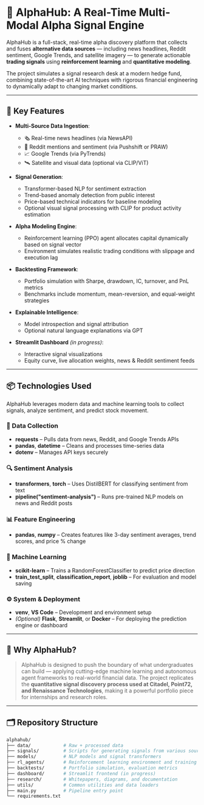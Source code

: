 # 🧠 AlphaHub: A Real-Time Multi-Modal Alpha Signal Engine

AlphaHub is a full-stack, real-time alpha discovery platform that collects and fuses **alternative data sources** — including news headlines, Reddit sentiment, Google Trends, and satellite imagery — to generate actionable **trading signals** using **reinforcement learning** and **quantitative modeling**.

The project simulates a signal research desk at a modern hedge fund, combining state-of-the-art AI techniques with rigorous financial engineering to dynamically adapt to changing market conditions.

---

## 🚀 Key Features

- **Multi-Source Data Ingestion**:
  - 🗞️ Real-time news headlines (via NewsAPI)
  - 🧵 Reddit mentions and sentiment (via Pushshift or PRAW)
  - 📈 Google Trends (via PyTrends)
  - 🛰️ Satellite and visual data (optional via CLIP/ViT)

- **Signal Generation**:
  - Transformer-based NLP for sentiment extraction
  - Trend-based anomaly detection from public interest
  - Price-based technical indicators for baseline modeling
  - Optional visual signal processing with CLIP for product activity estimation

- **Alpha Modeling Engine**:
  - Reinforcement learning (PPO) agent allocates capital dynamically based on signal vector
  - Environment simulates realistic trading conditions with slippage and execution lag

- **Backtesting Framework**:
  - Portfolio simulation with Sharpe, drawdown, IC, turnover, and PnL metrics
  - Benchmarks include momentum, mean-reversion, and equal-weight strategies

- **Explainable Intelligence**:
  - Model introspection and signal attribution
  - Optional natural language explanations via GPT

- **Streamlit Dashboard** *(in progress)*:
  - Interactive signal visualizations
  - Equity curve, live allocation weights, news & Reddit sentiment feeds

---

## 📦 Technologies Used

AlphaHub leverages modern data and machine learning tools to collect signals, analyze sentiment, and predict stock movement.

### 🧹 Data Collection
- **requests** – Pulls data from news, Reddit, and Google Trends APIs
- **pandas**, **datetime** – Cleans and processes time-series data
- **dotenv** – Manages API keys securely

### 🔍 Sentiment Analysis
- **transformers**, **torch** – Uses DistilBERT for classifying sentiment from text
- **pipeline("sentiment-analysis")** – Runs pre-trained NLP models on news and Reddit posts

### 📊 Feature Engineering
- **pandas**, **numpy** – Creates features like 3-day sentiment averages, trend scores, and price % change

### 🧠 Machine Learning
- **scikit-learn** – Trains a RandomForestClassifier to predict price direction
- **train_test_split**, **classification_report**, **joblib** – For evaluation and model saving

### ⚙️ System & Deployment
- **venv**, **VS Code** – Development and environment setup
- *(Optional)* **Flask**, **Streamlit**, or **Docker** – For deploying the prediction engine or dashboard

---

## 🧠 Why AlphaHub?

> AlphaHub is designed to push the boundary of what undergraduates can build — applying cutting-edge machine learning and autonomous agent frameworks to real-world financial data. The project replicates the **quantitative signal discovery process used at Citadel, Point72, and Renaissance Technologies**, making it a powerful portfolio piece for internships and research roles.

---

## 🗂️ Repository Structure

```bash
alphahub/
├── data/            # Raw + processed data
├── signals/         # Scripts for generating signals from various sources
├── models/          # NLP models and signal transformers
├── rl_agents/       # Reinforcement learning environment and training scripts
├── backtests/       # Portfolio simulation, evaluation metrics
├── dashboard/       # Streamlit frontend (in progress)
├── research/        # Whitepapers, diagrams, and documentation
├── utils/           # Common utilities and data loaders
├── main.py          # Pipeline entry point
└── requirements.txt
